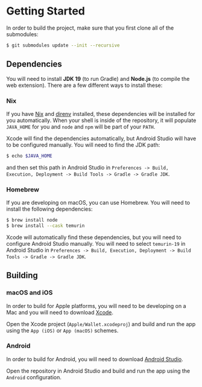 # Getting Started

In order to build the project, make sure that you first clone all of the submodules:

```bash
$ git submodules update --init --recursive
```

## Dependencies

You will need to install **JDK 19** (to run Gradle) and **Node.js** (to compile the web extension). There are a few different ways to install these:

### Nix

If you have [Nix](https://nixos.org/download.html) and [direnv](https://github.com/nix-community/nix-direnv) installed, these dependencies will be installed for you automatically. When your shell is inside of the repository, it will populate `JAVA_HOME` for you and `node` and `npm` will be part of your `PATH`.

Xcode will find the dependencies automatically, but Android Studio will have to be configured manually. You will need to find the JDK path:

```bash
$ echo $JAVA_HOME
```

and then set this path in Android Studio in `Preferences -> Build, Execution, Deployment -> Build Tools -> Gradle -> Gradle JDK`.

### Homebrew

If you are developing on macOS, you can use Homebrew. You will need to install the following dependencies:

```bash
$ brew install node
$ brew install --cask temurin
```

Xcode will automatically find these dependencies, but you will need to configure Android Studio manually. You will need to select `temurin-19` in Android Studio in `Preferences -> Build, Execution, Deployment -> Build Tools -> Gradle -> Gradle JDK`.

## Building

### macOS and iOS

In order to build for Apple platforms, you will need to be developing on a Mac and you will need to download [Xcode](https://developer.apple.com/xcode/).

Open the Xcode project (`Apple/Wallet.xcodeproj`) and build and run the app using the `App (iOS)` or `App (macOS)` schemes.

### Android

In order to build for Android, you will need to download [Android Studio](https://developer.android.com/studio).

Open the repository in Android Studio and build and run the app using the `Android` configuration.
